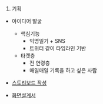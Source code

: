 1. 기획
- 아이디어 발굴
  * 핵심기능
    - 익명일기 + SNS
    - 트위터 같이 타임라인 기반
  * 타켓층
    - 전 연령층
    - 매일매일 기록을 하고 싶은 사람

- [스토리보드 작성](./%EC%8A%A4%ED%86%A0%EB%A6%AC%EB%B3%B4%EB%93%9C.pdf)

- [화면설계서](%ED%99%94%EB%A9%B4%EC%84%A4%EA%B3%84%EC%84%9C.pptx)

